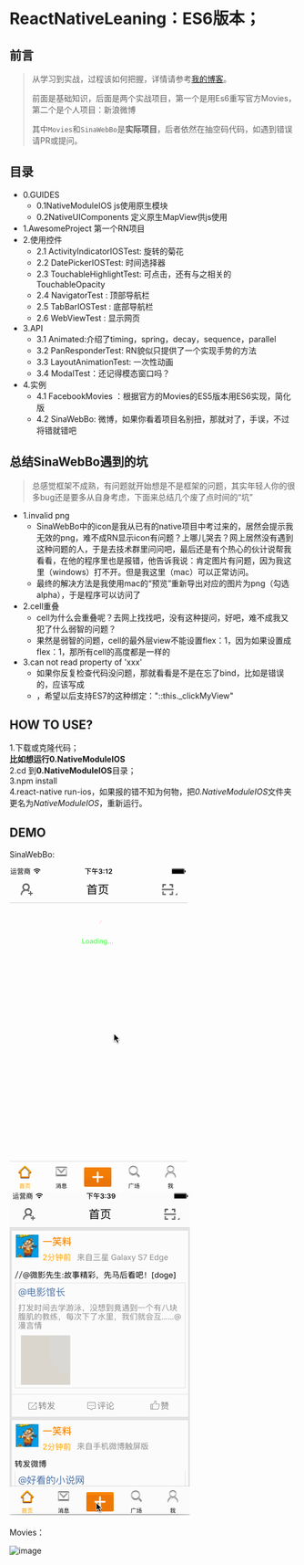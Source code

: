 
# ReactNativeLeaning：ES6版本；

## 前言

> 从学习到实战，过程该如何把握，详情请参考[我的博客](http://gengliming.com/2016/01/13/how-to-learn-react-native/)。
>
> 前面是基础知识，后面是两个实战项目，第一个是用Es6重写官方Movies，第二个是个人项目：新浪微博
>
> 其中`Movies`和`SinaWebBo`是**实际项目**，后者依然在抽空码代码，如遇到错误请PR或提问。

## 目录

* 0.GUIDES
  * 0.1NativeModuleIOS js使用原生模块
  * 0.2NativeUIComponents 定义原生MapView供js使用
* 1.AwesomeProject 第一个RN项目
* 2.使用控件
  * 2.1 ActivityIndicatorIOSTest: 旋转的菊花
  * 2.2 DatePickerIOSTest: 时间选择器
  * 2.3 TouchableHighlightTest: 可点击，还有与之相关的TouchableOpacity
  * 2.4 NavigatorTest : 顶部导航栏
  * 2.5 TabBarIOSTest : 底部导航栏
  * 2.6 WebViewTest : 显示网页
* 3.API
  * 3.1 Animated:介绍了timing，spring，decay，sequence，parallel
  * 3.2 PanResponderTest: RN貌似只提供了一个实现手势的方法
  * 3.3 LayoutAnimationTest: 一次性动画
  * 3.4 ModalTest：还记得模态窗口吗？
* 4.实例
  * 4.1 FacebookMovies ：根据官方的Movies的ES5版本用ES6实现，简化版
  * 4.2 SinaWebBo: 微博，如果你看着项目名别扭，那就对了，手误，不过将错就错吧
 
## 总结SinaWebBo遇到的坑
> 总感觉框架不成熟，有问题就开始想是不是框架的问题，其实年轻人你的很多bug还是要多从自身考虑，下面来总结几个废了点时间的“坑”

* 1.invalid png
  * SinaWebBo中的icon是我从已有的native项目中考过来的，居然会提示我无效的png，难不成RN显示icon有问题？上哪儿哭去？网上居然没有遇到这种问题的人，于是去技术群里问问吧，最后还是有个热心的伙计说帮我看看，在他的程序里也是报错，他告诉我说：肯定图片有问题，因为我这里（windows）打不开。但是我这里（mac）可以正常访问。
  * 最终的解决方法是我使用mac的“预览”重新导出对应的图片为png（勾选alpha），于是程序可以访问了
* 2.cell重叠
  * cell为什么会重叠呢？去网上找找吧，没有这种提问，好吧，难不成我又犯了什么弱智的问题？
  * 果然是弱智的问题，cell的最外层view不能设置flex：1，因为如果设置成flex：1，那所有cell的高度都是一样的
* 3.can not read property of 'xxx'
  * 如果你反复检查代码没问题，那就看看是不是在忘了bind，比如<MyView onclick={this._clickMyView}/>是错误的，应该写成
  * <MyView onclick={this._clickMyView.bind(this)}/>，希望以后支持ES7的这种绑定："::this._clickMyView"

## HOW TO USE?

1.下载或克隆代码；<br/>
**比如想运行0.NativeModuleIOS**<br/>
2.cd 到**0.NativeModuleIOS**目录；<br/>
3.npm install<br/>
4.react-native run-ios，如果报的错不知为何物，把*0.NativeModuleIOS*文件夹更名为*NativeModuleIOS*，重新运行。

## DEMO

SinaWebBo:

![image](https://github.com/CoderGLM/ReactNativeLeaning/blob/master/SinaWebBo/screenshots/sina_home.gif)
![image](https://github.com/CoderGLM/ReactNativeLeaning/blob/master/SinaWebBo/screenshots/sina_release_status.gif)
<br/><br/>
Movies：

![image](https://github.com/CoderGLM/ReactNativeLeaning/blob/master/SinaWebBo/screenshots/12.gif)

